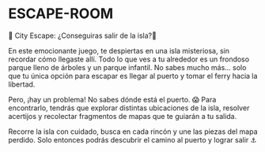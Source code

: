 # ESCAPE-ROOM
🌆 City Escape: ¿Conseguiras salir de la isla?🌊

En este emocionante juego, te despiertas en una isla misteriosa, sin recordar cómo llegaste allí. Todo lo que ves a tu alrededor es un frondoso parque lleno de árboles y un parque infantil. No sabes mucho más... solo que tu única opción para escapar es llegar al puerto y tomar el ferry hacia la libertad.

Pero, ¡hay un problema! No sabes dónde está el puerto. 😱 Para encontrarlo, tendrás que explorar distintas ubicaciones de la isla, resolver acertijos y recolectar fragmentos de mapas que te guiarán a tu salida.

Recorre la isla con cuidado, busca en cada rincón y une las piezas del mapa perdido. Solo entonces podrás descubrir el camino al puerto y lograr salir ⚓
